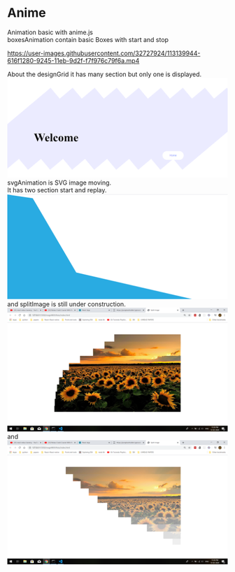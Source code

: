 # Anime
Animation basic with anime.js <br />
boxesAnimation contain basic Boxes with start and stop <br />


https://user-images.githubusercontent.com/32727924/113139944-616f1280-9245-11eb-9d2f-f7f976c79f6a.mp4


About the designGrid it has many section but only one is displayed. <br />
![second part of transition](https://github.com/nrupalit/Anime/blob/master/animeImages/gridAnimation.PNG)<br />
svgAnimation is SVG image moving.<br />
It has two section start and replay.<br />
![SVG](https://github.com/nrupalit/Anime/blob/master/animeImages/svgAnimation.PNG)<br />
and splitImage is still under construction.
![Image Split Start](https://github.com/nrupalit/Anime/blob/master/animeImages/gridImages.png)<br />
and <br />
![Image Split End](https://github.com/nrupalit/Anime/blob/master/animeImages/gridImage.png)<br />

